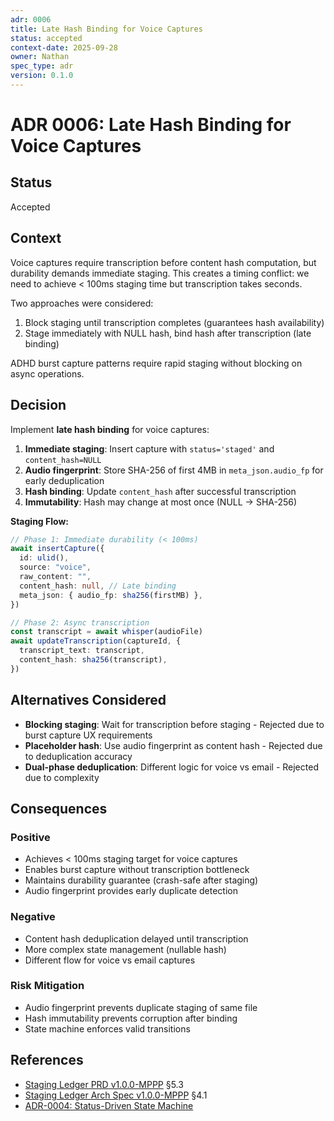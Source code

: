 ```yaml
---
adr: 0006
title: Late Hash Binding for Voice Captures
status: accepted
context-date: 2025-09-28
owner: Nathan
spec_type: adr
version: 0.1.0
---
```


# ADR 0006: Late Hash Binding for Voice Captures

## Status

Accepted

## Context

Voice captures require transcription before content hash computation, but durability demands immediate staging. This creates a timing conflict: we need to achieve < 100ms staging time but transcription takes seconds.

Two approaches were considered:

1. Block staging until transcription completes (guarantees hash availability)
2. Stage immediately with NULL hash, bind hash after transcription (late binding)

ADHD burst capture patterns require rapid staging without blocking on async operations.

## Decision

Implement **late hash binding** for voice captures:

1. **Immediate staging**: Insert capture with `status='staged'` and `content_hash=NULL`
2. **Audio fingerprint**: Store SHA-256 of first 4MB in `meta_json.audio_fp` for early deduplication
3. **Hash binding**: Update `content_hash` after successful transcription
4. **Immutability**: Hash may change at most once (NULL → SHA-256)

**Staging Flow:**

```typescript
// Phase 1: Immediate durability (< 100ms)
await insertCapture({
  id: ulid(),
  source: "voice",
  raw_content: "",
  content_hash: null, // Late binding
  meta_json: { audio_fp: sha256(firstMB) },
})

// Phase 2: Async transcription
const transcript = await whisper(audioFile)
await updateTranscription(captureId, {
  transcript_text: transcript,
  content_hash: sha256(transcript),
})
```

## Alternatives Considered

- **Blocking staging**: Wait for transcription before staging - Rejected due to burst capture UX requirements
- **Placeholder hash**: Use audio fingerprint as content hash - Rejected due to deduplication accuracy
- **Dual-phase deduplication**: Different logic for voice vs email - Rejected due to complexity

## Consequences

### Positive

- Achieves < 100ms staging target for voice captures
- Enables burst capture without transcription bottleneck
- Maintains durability guarantee (crash-safe after staging)
- Audio fingerprint provides early duplicate detection

### Negative

- Content hash deduplication delayed until transcription
- More complex state management (nullable hash)
- Different flow for voice vs email captures

### Risk Mitigation

- Audio fingerprint prevents duplicate staging of same file
- Hash immutability prevents corruption after binding
- State machine enforces valid transitions

## References

- [Staging Ledger PRD v1.0.0-MPPP](../features/staging-ledger/prd-staging.md) §5.3
- [Staging Ledger Arch Spec v1.0.0-MPPP](../features/staging-ledger/spec-staging-arch.md) §4.1
- [ADR-0004: Status-Driven State Machine](0004-status-driven-state-machine.md)
